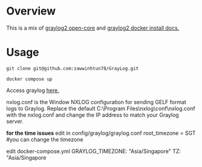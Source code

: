 # Overview

This is a mix of [graylog2 open-core](https://github.com/Graylog2/docker-compose/blob/main/open-core/docker-compose.yml) and [graylog2 docker install docs.](https://go2docs.graylog.org/5-0/downloading_and_installing_graylog/docker_installation.htm)

# Usage

````
git clone git@github.com:zawwinhtun78/GrayLog.git
````

```
docker compose up
```

Access graylog [here.](http://localhost:9000)

nxlog.conf is the Window NXLOG configuration for sending GELF format logs to Graylog. Replace the default C:\Program Files\nxlog\conf\nxlog.conf with the nxlog.conf and change the IP address to match your Graylog server.

**for the time issues**
edit in config/graylog/graylog.conf
root_timezone = SGT #you can change the timezone

edit docker-compose.yml
GRAYLOG_TIMEZONE: "Asia/Singapore"
TZ: "Asia/Singapore
